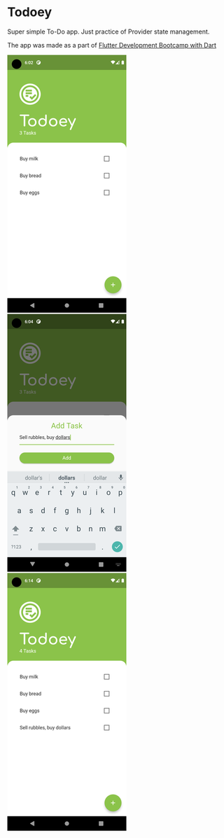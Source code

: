 # Todoey

Super simple To-Do app. Just practice of Provider state management. 


The app was made as a part of [Flutter Development Bootcamp with Dart](https://github.com/londonappbrewery/Flutter-Course-Resources)

![Screenshot 1](https://raw.githubusercontent.com/martynov-alex/todoey-flutter/main/blob/Screenshot_1.png)
![Screenshot 2](https://raw.githubusercontent.com/martynov-alex/todoey-flutter/main/blob/Screenshot_2.png)
![Screenshot 3](https://raw.githubusercontent.com/martynov-alex/todoey-flutter/main/blob/Screenshot_3.png)
